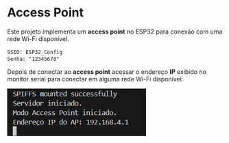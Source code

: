 # Access Point

Este projeto implementa um **access point** no ESP32 para conexão com uma rede Wi-Fi disponível.

```
SSID: ESP32_Config
Senha: "12345678"
```

Depois de conectar ao **access point** acessar o endereço **IP** exibido no monitor serial para conectar em alguma rede Wi-Fi disponível.

![print monitor serial](print_monitor.png)


